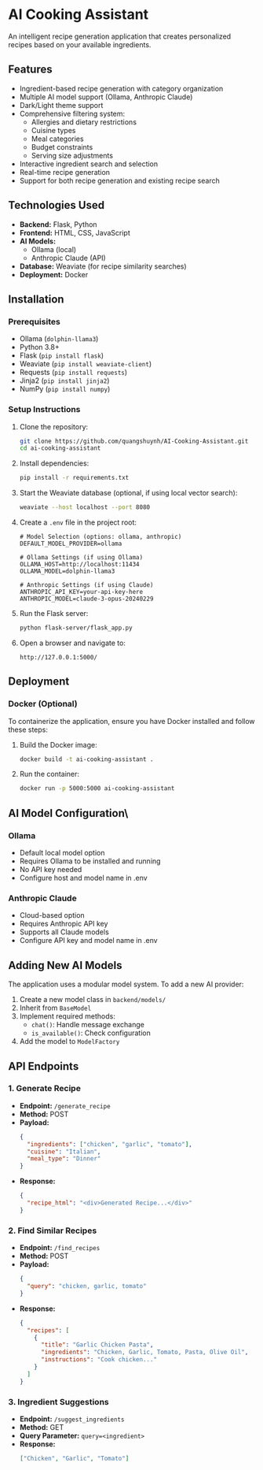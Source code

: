 # AI Cooking Assistant

An intelligent recipe generation application that creates personalized recipes based on your available ingredients.

## Features
- Ingredient-based recipe generation with category organization
- Multiple AI model support (Ollama, Anthropic Claude)
- Dark/Light theme support
- Comprehensive filtering system:
  - Allergies and dietary restrictions
  - Cuisine types
  - Meal categories
  - Budget constraints
  - Serving size adjustments
- Interactive ingredient search and selection
- Real-time recipe generation
- Support for both recipe generation and existing recipe search

## Technologies Used
- **Backend:** Flask, Python
- **Frontend:** HTML, CSS, JavaScript
- **AI Models:** 
  - Ollama (local)
  - Anthropic Claude (API)
- **Database:** Weaviate (for recipe similarity searches)
- **Deployment:** Docker

## Installation

### Prerequisites
- Ollama (`dolphin-llama3`)
- Python 3.8+
- Flask (`pip install flask`)
- Weaviate (`pip install weaviate-client`)
- Requests (`pip install requests`)
- Jinja2 (`pip install jinja2`)
- NumPy (`pip install numpy`)

### Setup Instructions
1. Clone the repository:
   ```sh
   git clone https://github.com/quangshuynh/AI-Cooking-Assistant.git
   cd ai-cooking-assistant
   ```

2. Install dependencies:
   ```sh
   pip install -r requirements.txt
   ```

3. Start the Weaviate database (optional, if using local vector search):
   ```sh
   weaviate --host localhost --port 8080
   ```
   
4. Create a `.env` file in the project root:
   ```env
   # Model Selection (options: ollama, anthropic)
   DEFAULT_MODEL_PROVIDER=ollama

   # Ollama Settings (if using Ollama)
   OLLAMA_HOST=http://localhost:11434
   OLLAMA_MODEL=dolphin-llama3

   # Anthropic Settings (if using Claude)
   ANTHROPIC_API_KEY=your-api-key-here
   ANTHROPIC_MODEL=claude-3-opus-20240229

5. Run the Flask server:
   ```sh
   python flask-server/flask_app.py
   ```

6. Open a browser and navigate to:
   ```
   http://127.0.0.1:5000/
   ```

## Deployment
### Docker (Optional)
To containerize the application, ensure you have Docker installed and follow these steps:
1. Build the Docker image:
   ```sh
   docker build -t ai-cooking-assistant .
   ```
2. Run the container:
   ```sh
   docker run -p 5000:5000 ai-cooking-assistant
   ```

## AI Model Configuration\
### Ollama
- Default local model option
- Requires Ollama to be installed and running
- No API key needed
- Configure host and model name in .env

### Anthropic Claude
- Cloud-based option
- Requires Anthropic API key
- Supports all Claude models
- Configure API key and model name in .env

## Adding New AI Models

The application uses a modular model system. To add a new AI provider:

1. Create a new model class in `backend/models/`
2. Inherit from `BaseModel`
3. Implement required methods:
   - `chat()`: Handle message exchange
   - `is_available()`: Check configuration
4. Add the model to `ModelFactory`

## API Endpoints
### 1. Generate Recipe
- **Endpoint:** `/generate_recipe`
- **Method:** POST
- **Payload:**
  ```json
  {
    "ingredients": ["chicken", "garlic", "tomato"],
    "cuisine": "Italian",
    "meal_type": "Dinner"
  }
  ```
- **Response:**
  ```json
  {
    "recipe_html": "<div>Generated Recipe...</div>"
  }
  ```

### 2. Find Similar Recipes
- **Endpoint:** `/find_recipes`
- **Method:** POST
- **Payload:**
  ```json
  {
    "query": "chicken, garlic, tomato"
  }
  ```
- **Response:**
  ```json
  {
    "recipes": [
      {
        "title": "Garlic Chicken Pasta",
        "ingredients": "Chicken, Garlic, Tomato, Pasta, Olive Oil",
        "instructions": "Cook chicken..."
      }
    ]
  }
  ```

### 3. Ingredient Suggestions
- **Endpoint:** `/suggest_ingredients`
- **Method:** GET
- **Query Parameter:** `query=<ingredient>`
- **Response:**
  ```json
  ["Chicken", "Garlic", "Tomato"]
  ```
